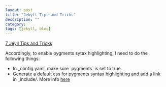 ```yaml
---
layout: post
title: "Jekyll Tips and Tricks"
description: ""
category: 
tags: [jekyll, blog]
---
```


[7 Jeyll Tips and Tricks](http://www.kinnetica.com/2011/04/17/jekyll-tips-and-tricks/)

Accordingly, to enable pygments sytax highlighting, I need to do the following things:
* In \_config.yaml, make sure \`pygments\` is set to true.
* Generate a default css for pygments syntax highlighting and add a link in \_include/.  More info [here](http://blog.matthewriley.name/GitHub/my-github-pages-setup/)


